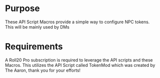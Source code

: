 # Purpose
These API Script Macros provide a simple way to configure NPC tokens. This will be mainly used by DMs
# Requirements
A Roll20 Pro subscription is required to leverage the API scripts and these Macros.
This utilizes the API Script called TokenMod which was created by The Aaron, thank you for your efforts!